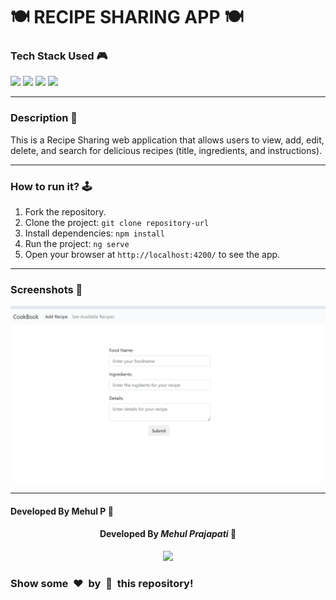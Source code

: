 **🍽️ RECIPE SHARING APP 🍽️**
==============================

### Tech Stack Used 🎮

![](https://img.shields.io/badge/HTML5-orange?style=for-the-badge&logo=html5&logoColor=white) ![](https://img.shields.io/badge/angular-purple?style=for-the-badge&logo=angular&logoColor=white) ![](https://img.shields.io/badge/tailwind-blue?style=for-the-badge&logo=tailwindcss&logoColor=white) ![](https://img.shields.io/badge/typescript-darkblue?style=for-the-badge&logo=typescript&logoColor=white)

* * *

### Description 📃

This is a Recipe Sharing web application that allows users to view, add, edit, delete, and search for delicious recipes (title, ingredients, and instructions).

* * *

### How to run it? 🕹️

1.  Fork the repository.
2.  Clone the project: `git clone repository-url`
3.  Install dependencies: `npm install`
4.  Run the project: `ng serve`
5.  Open your browser at `http://localhost:4200/` to see the app.

* * *

### Screenshots 📸

![](./screenshot.webp)

* * *

#### Developed By **Mehul P** 👩

<h4 align='center'>Developed By <b><i>Mehul Prajapati</i></b> 👦</h4>
<p align='center'>
  <a href='https://github.com/mehul-m-prajapati'>
    <img src='https://img.shields.io/badge/github-%23121011.svg?style=for-the-badge&logo=github&logoColor=white' />
  </a>
</p>

### Show some  ❤️  by  🌟  this repository!
